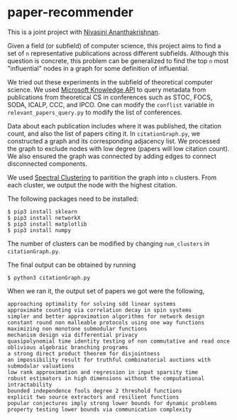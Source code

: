 # paper-recommender

This is a joint project with [Nivasini Ananthakrishnan](https://nivasini.github.io/). 

Given a field (or subfield) of computer science, this project aims to find a set of ```n``` representative publications across different subfields. Although this question is concrete, this problem can be generalized to find the top ```n``` most "influential" nodes in a graph for some definition of influential. 

We tried out these experiments in the subfield of theoretical computer science. We used [Microsoft Knowledge API](https://docs.microsoft.com/en-us/academic-services/knowledge-exploration-service/?view=makes-3.0) to query metadata from publications from theoretical CS in conferences such as STOC, FOCS, SODA, ICALP, CCC, and IPCO. One can modify the ```conflist``` variable in ```relevant_papers_query.py``` to modify the list of conferences.

Data about each publication includes where it was published, the citation count, and also the list of papers citing it. In ```citationGraph.py```, we constructed a graph and its corresponding adjacency list. We processed the graph to exclude nodes with low degree (papers will low citation count). We also ensured the graph was connected by adding edges to connect disconnected components. 

We used [Spectral Clustering](https://en.wikipedia.org/wiki/Spectral_clustering) to paritition the graph into ```n``` clusters. From each cluster, we output the node with the highest citation. 

The following packages need to be installed: 

```
$ pip3 install sklearn 
$ pip3 install networkX 
$ pip3 install matplotlib 
$ pip3 install numpy

```

The number of clusters can be modified by changing ```num_clusters``` in ```citationGraph.py```. 

The final output can be obtained by running 

```$ python3 citationGraph.py```

When we ran it, the output set of papers we got were the following, 
```
approaching optimality for solving sdd linear systems
approximate counting via correlation decay in spin systems
simpler and better approximation algorithms for network design
constant round non malleable protocols using one way functions
maximizing non monotone submodular functions
mechanism design via differential privacy
quasipolynomial time identity testing of non commutative and read once oblivious algebraic branching programs
a strong direct product theorem for disjointness
an impossibility result for truthful combinatorial auctions with submodular valuations
low rank approximation and regression in input sparsity time
robust estimators in high dimensions without the computational intractability
bounded independence fools degree 2 threshold functions
explicit two source extractors and resilient functions
popular conjectures imply strong lower bounds for dynamic problems
property testing lower bounds via communication complexity

```

